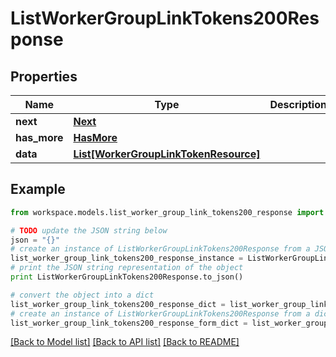# ListWorkerGroupLinkTokens200Response


## Properties
Name | Type | Description | Notes
------------ | ------------- | ------------- | -------------
**next** | [**Next**](Next.md) |  | 
**has_more** | [**HasMore**](HasMore.md) |  | 
**data** | [**List[WorkerGroupLinkTokenResource]**](WorkerGroupLinkTokenResource.md) |  | 

## Example

```python
from workspace.models.list_worker_group_link_tokens200_response import ListWorkerGroupLinkTokens200Response

# TODO update the JSON string below
json = "{}"
# create an instance of ListWorkerGroupLinkTokens200Response from a JSON string
list_worker_group_link_tokens200_response_instance = ListWorkerGroupLinkTokens200Response.from_json(json)
# print the JSON string representation of the object
print ListWorkerGroupLinkTokens200Response.to_json()

# convert the object into a dict
list_worker_group_link_tokens200_response_dict = list_worker_group_link_tokens200_response_instance.to_dict()
# create an instance of ListWorkerGroupLinkTokens200Response from a dict
list_worker_group_link_tokens200_response_form_dict = list_worker_group_link_tokens200_response.from_dict(list_worker_group_link_tokens200_response_dict)
```
[[Back to Model list]](../README.md#documentation-for-models) [[Back to API list]](../README.md#documentation-for-api-endpoints) [[Back to README]](../README.md)



